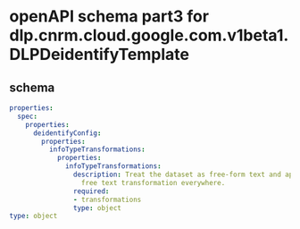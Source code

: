 # openAPI schema part3 for dlp.cnrm.cloud.google.com.v1beta1.DLPDeidentifyTemplate

## schema

```yaml
properties:
  spec:
    properties:
      deidentifyConfig:
        properties:
          infoTypeTransformations:
            properties:
              infoTypeTransformations:
                description: Treat the dataset as free-form text and apply the same
                  free text transformation everywhere.
                required:
                - transformations
                type: object
type: object

```
